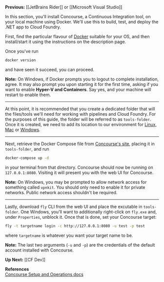 **Previous:** [[JetBrains Rider]] or [[Microsoft Visual Studio]]

In this section, you'll install Concourse, a Continuous Integration tool, on your local machine using Docker. We'll use this to build, test, and deploy the .NET app to Cloud Foundry.

First, find the particular flavour of [Docker](https://store.docker.com/search?type=edition&offering=community) suitable for your OS, and then install/start it using the instructions on the description page.

Once you've run
```bash
docker version
```
and have seen it succeed, you can proceed.

**Note:** On Windows, if Docker prompts you to logout to complete installation, agree. It may also prompt you upon starting it for the first time, asking if you want to enable **Hyper-V and Containers**. Say yes, and your machine will restart to enable them.

***

At this point, it is recommended that you create a dedicated folder that will the files/tools we'll need for working with pipelines and Cloud Foundry. For the purposes of this guide, the folder will be referred to as `tools-folder`. Once it is created, we need to add its location to our environment for [Linux](https://stackoverflow.com/a/26962251), [Mac](https://www.architectryan.com/2012/10/02/add-to-the-path-on-mac-os-x-mountain-lion) or [Windows](https://www.architectryan.com/2018/03/17/add-to-the-path-on-windows-10/).

***

Next, retrieve the Docker Compose file from [Concourse's site](https://concourse-ci.org/docker-compose.yml), placing it in `tools-folder`, and run
```bash
docker-compose up -d
```
in your terminal from that directory. Concourse should now be running on `127.0.0.1:8080`. Visiting it will present you with the web UI for Concourse.

**Note:** On Windows, you may be prompted to allow network access for something called `vpnkit`. You should only need to enable it for private networks. Public network access shouldn't be required.

***

Lastly, download `fly` CLI from the web UI and place the excutable in `tools-folder`. One Windows, you'll want to additionally right-click on `fly.exe` and, under `Properties`, unblock it. Once that is done, set your Concourse target:
```bash
fly -t targetname login -c http://127.0.0.1:8080 -u test -p test
```
where `targetname` is whatever you want your target name to be.

**Note:** The last two arguments (`-u` and `-p`) are the credentials of the default account installed with Concourse.

**Up Next:** [[CF Dev]]

**References**  
[Concourse Setup and Operations docs](https://concourse-ci.org/setup-and-operations.html)  
